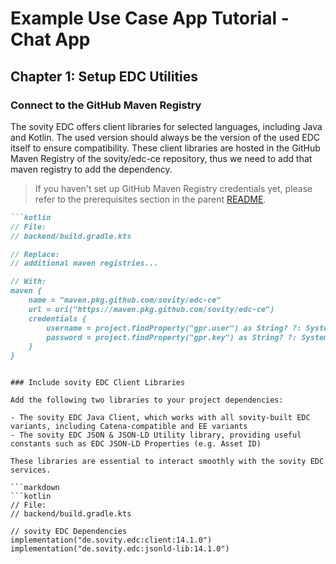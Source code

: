 # Example Use Case App Tutorial - Chat App

## Chapter 1: Setup EDC Utilities

### Connect to the GitHub Maven Registry

The sovity EDC offers client libraries for selected languages, including Java and Kotlin. The used version should always be the version of the used EDC itself to ensure compatibility. These client libraries are hosted in the GitHub Maven Registry of the sovity/edc-ce repository, thus we need to add that maven registry to add the dependency.

> If you haven't set up GitHub Maven Registry credentials yet, please refer to the prerequisites section in the parent [README](../README.md).

```markdown
```kotlin
// File:
// backend/build.gradle.kts

// Replace:
// additional maven registries...

// With:
maven {
    name = "maven.pkg.github.com/sovity/edc-ce"
    url = uri("https://maven.pkg.github.com/sovity/edc-ce")
    credentials {
        username = project.findProperty("gpr.user") as String? ?: System.getenv("GPR_USER")
        password = project.findProperty("gpr.key") as String? ?: System.getenv("GPR_KEY")
    }
}
```
```

### Include sovity EDC Client Libraries

Add the following two libraries to your project dependencies:

- The sovity EDC Java Client, which works with all sovity-built EDC variants, including Catena-compatible and EE variants
- The sovity EDC JSON & JSON-LD Utility library, providing useful constants such as EDC JSON-LD Properties (e.g. Asset ID)

These libraries are essential to interact smoothly with the sovity EDC services.

```markdown
```kotlin
// File:
// backend/build.gradle.kts

// sovity EDC Dependencies
implementation("de.sovity.edc:client:14.1.0")
implementation("de.sovity.edc:jsonld-lib:14.1.0")
```
```
